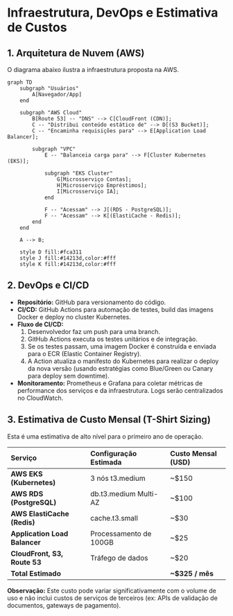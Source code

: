 # Infraestrutura, DevOps e Estimativa de Custos

## 1. Arquitetura de Nuvem (AWS)

O diagrama abaixo ilustra a infraestrutura proposta na AWS.

```mermaid
graph TD
    subgraph "Usuários"
        A[Navegador/App]
    end

    subgraph "AWS Cloud"
        B[Route 53] -- "DNS" --> C[CloudFront (CDN)];
        C -- "Distribui conteúdo estático de" --> D[(S3 Bucket)];
        C -- "Encaminha requisições para" --> E[Application Load Balancer];
        
        subgraph "VPC"
            E -- "Balanceia carga para" --> F[Cluster Kubernetes (EKS)];
            
            subgraph "EKS Cluster"
                G[Microsserviço Contas];
                H[Microsserviço Empréstimos];
                I[Microsserviço IA];
            end

            F -- "Acessam" --> J[(RDS - PostgreSQL)];
            F -- "Acessam" --> K[(ElastiCache - Redis)];
        end
    end

    A --> B;

    style D fill:#fca311
    style J fill:#14213d,color:#fff
    style K fill:#14213d,color:#fff
```

## 2. DevOps e CI/CD

-   **Repositório:** GitHub para versionamento do código.
-   **CI/CD:** GitHub Actions para automação de testes, build das imagens Docker e deploy no cluster Kubernetes.
-   **Fluxo de CI/CD:**
    1.  Desenvolvedor faz um push para uma branch.
    2.  GitHub Actions executa os testes unitários e de integração.
    3.  Se os testes passam, uma imagem Docker é construída e enviada para o ECR (Elastic Container Registry).
    4.  A Action atualiza o manifesto do Kubernetes para realizar o deploy da nova versão (usando estratégias como Blue/Green ou Canary para deploy sem downtime).
-   **Monitoramento:** Prometheus e Grafana para coletar métricas de performance dos serviços e da infraestrutura. Logs serão centralizados no CloudWatch.

## 3. Estimativa de Custo Mensal (T-Shirt Sizing)

Esta é uma estimativa de alto nível para o primeiro ano de operação.

| Serviço | Configuração Estimada | Custo Mensal (USD) |
| :--- | :--- | :--- |
| **AWS EKS (Kubernetes)** | 3 nós t3.medium | ~$150 |
| **AWS RDS (PostgreSQL)** | db.t3.medium Multi-AZ | ~$100 |
| **AWS ElastiCache (Redis)** | cache.t3.small | ~$30 |
| **Application Load Balancer** | Processamento de 100GB | ~$25 |
| **CloudFront, S3, Route 53** | Tráfego de dados | ~$20 |
| **Total Estimado** | | **~$325 / mês** |

**Observação:** Este custo pode variar significativamente com o volume de uso e não inclui custos de serviços de terceiros (ex: APIs de validação de documentos, gateways de pagamento).
